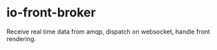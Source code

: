 io-front-broker
===============

Receive real time data from amqp, dispatch on websocket, handle front rendering.
